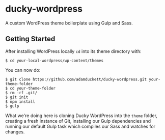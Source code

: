 # ducky-wordpress
A custom WordPress theme boilerplate using Gulp and Sass.

## Getting Started

After installing WordPress locally `cd` into its theme directory with:

    $ cd your-local-wordpress/wp-content/themes

You can now do:

    $ git clone https://github.com/adamduckett/ducky-wordpress.git your-theme-folder
    $ cd your-theme-folder
    $ rm -rf .git/
    $ git init
    $ npm install
    $ gulp

What we're doing here is cloning Ducky WordPress into the `theme` folder, creating a fresh instance of Git, installing our Gulp dependencies and running our default Gulp task which compiles our Sass and watches for changes.
